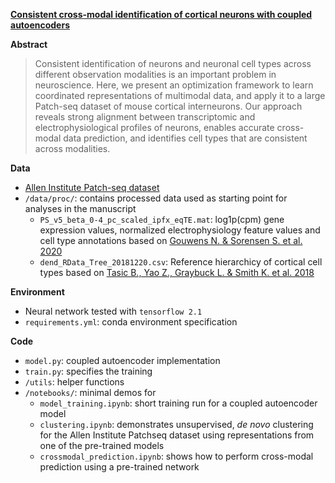 **[Consistent cross-modal identification of cortical neurons with coupled autoencoders](https://www.biorxiv.org/content/10.1101/2020.06.30.181065v1)**

**Abstract**
>Consistent identification of neurons and neuronal cell types across different observation modalities is an important problem in neuroscience. Here, we present an optimization framework to learn coordinated representations of multimodal data, and apply it to a large Patch-seq dataset of mouse cortical interneurons. Our approach reveals strong alignment between transcriptomic and electrophysiological profiles of neurons, enables accurate cross-modal data prediction, and identifies cell types that are consistent across modalities.

**Data**
 - [Allen Institute Patch-seq dataset](https://portal.brain-map.org/explore/classes/multimodal-characterization)
 - `/data/proc/`: contains processed data used as starting point for analyses in the manuscript
    - `PS_v5_beta_0-4_pc_scaled_ipfx_eqTE.mat`: log1p(cpm) gene expression values, normalized electrophysiology feature values and cell type annotations based on [Gouwens N. & Sorensen S. et al. 2020](https://www.biorxiv.org/content/10.1101/2020.02.03.932244v1.abstract)
    - `dend_RData_Tree_20181220.csv`: Reference hierarchicy of cortical cell types based on [Tasic B., Yao Z., Graybuck L. & Smith K. et al. 2018](https://www.nature.com/articles/s41586-018-0654-5)

**Environment**
- Neural network tested with `tensorflow 2.1`
- `requirements.yml`: conda environment specification

**Code**
 - `model.py`: coupled autoencoder implementation
 - `train.py`: specifies the training
 - `/utils`: helper functions
 - `/notebooks/`: minimal demos for
    - `model_training.ipynb`: short training run for a coupled autoencoder model 
    - `clustering.ipynb`: demonstrates unsupervised, _de novo_ clustering for the Allen Institute Patchseq dataset using representations from one of the pre-trained models
    - `crossmodal_prediction.ipynb`: shows how to perform cross-modal prediction using a pre-trained network
 
